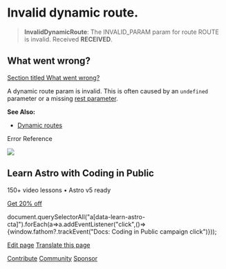 Invalid dynamic route.
======================

> **InvalidDynamicRoute**: The INVALID\_PARAM param for route ROUTE is invalid. Received **RECEIVED**.

What went wrong?
----------------

[Section titled What went wrong?](#what-went-wrong)

A dynamic route param is invalid. This is often caused by an `undefined` parameter or a missing [rest parameter](/en/guides/routing/#rest-parameters).

**See Also:**

*   [Dynamic routes](/en/guides/routing/#dynamic-routes)

Error Reference

![](/_astro/CodingInPublic.DpaYu7Qd_5sx41.webp)

Learn Astro with **Coding in Public**
-------------------------------------

150+ video lessons • Astro v5 ready

[Get 20% off](https://learnastro.dev?code=ASTRO_PROMO)

document.querySelectorAll("a\[data-learn-astro-cta\]").forEach(a=>a.addEventListener("click",()=>{window.fathom?.trackEvent("Docs: Coding in Public campaign click")}));

[Edit page](https://github.com/withastro/astro/blob/main/packages/astro/src/core/errors/errors-data.ts) [Translate this page](https://contribute.docs.astro.build/guides/i18n/)

[Contribute](/en/contribute/) [Community](https://astro.build/chat) [Sponsor](https://opencollective.com/astrodotbuild)

